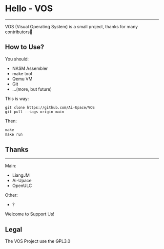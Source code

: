 # Hello - VOS

---

VOS (Visual Operating System) is a small project, thanks for many contributors🤝

## How to Use?

You should:
- NASM Assembler
- make tool
- Qemu VM
- Git
- ...(more, but future)

This is way:
```git
git clone https://github.com/Ai-Upace/VOS
git pull --tags origin main
```
Then:
```Makefile
make
make run
```

## Thanks

---

Main:
- LiangJM
- Ai-Upace
- OpenULC

Other:
- ?

Welcome to Support Us!

## Legal
The VOS Project use the GPL3.0
